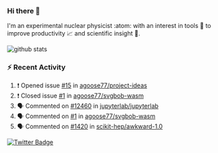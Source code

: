 ### Hi there 👋 

I'm an experimental nuclear physicist :atom: with an interest in tools :wrench: to improve productivity :chart_with_upwards_trend: and scientific insight :telescope:.

![github stats](https://github-readme-stats.vercel.app/api?username=agoose77&show_icons=true&hide_rank=true&hide_title=true&bg_color=30,e76445,904e95&text_color=efe3ec&icon_color=efe3ec)
<!--
**agoose77/agoose77** is a ✨ _special_ ✨ repository because its `README.md` (this file) appears on your GitHub profile.

Here are some ideas to get you started:

- 🔭 I’m currently working on ...
- 🌱 I’m currently learning ...
- 👯 I’m looking to collaborate on ...
- 🤔 I’m looking for help with ...
- 💬 Ask me about ...
- 📫 How to reach me: ...
- 😄 Pronouns: ...
- ⚡ Fun fact: ...
-->

### :zap: Recent Activity
<!--START_SECTION:activity-->
1. ❗️ Opened issue [#15](https://github.com/agoose77/project-ideas/issues/15) in [agoose77/project-ideas](https://github.com/agoose77/project-ideas)
2. ❗️ Closed issue [#1](https://github.com/agoose77/svgbob-wasm/issues/1) in [agoose77/svgbob-wasm](https://github.com/agoose77/svgbob-wasm)
3. 🗣 Commented on [#12460](https://github.com/jupyterlab/jupyterlab/issues/12460) in [jupyterlab/jupyterlab](https://github.com/jupyterlab/jupyterlab)
4. 🗣 Commented on [#1](https://github.com/agoose77/svgbob-wasm/issues/1) in [agoose77/svgbob-wasm](https://github.com/agoose77/svgbob-wasm)
5. 🗣 Commented on [#1420](https://github.com/scikit-hep/awkward-1.0/issues/1420) in [scikit-hep/awkward-1.0](https://github.com/scikit-hep/awkward-1.0)
<!--END_SECTION:activity-->


[![Twitter Badge](https://img.shields.io/twitter/follow/agoose77?style=flat-square&logo=Twitter&logoColor=white&color=cornflowerblue)](https://twitter.com/agoose77)
